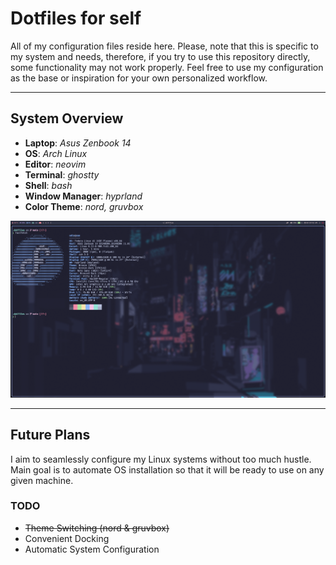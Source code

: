 # Dotfiles for self

All of my configuration files reside here. 
Please, note that this is specific to my system and needs, therefore,
if you try to use this repository directly, some functionality
may not work properly. Feel free to use my configuration as the
base or inspiration for your own personalized workflow.

---

## System Overview

- **Laptop**: _Asus Zenbook 14_
- **OS**: _Arch Linux_
- **Editor**: _neovim_
- **Terminal**: _ghostty_
- **Shell**: _bash_
- **Window Manager**: _hyprland_
- **Color Theme**: _nord, gruvbox_

![hyprland_screenshot](assets/fastfetch.png "hyprlandscr")

---

## Future Plans
I aim to seamlessly configure my Linux systems without too much hustle.
Main goal is to automate OS installation so that it will be ready
to use on any given machine.

### TODO
- ~~Theme Switching (nord & gruvbox)~~
- Convenient Docking
- Automatic System Configuration